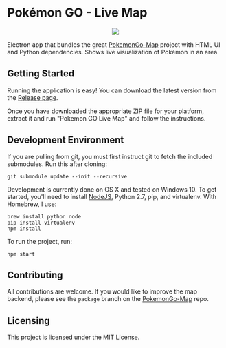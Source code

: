 # Pokémon GO - Live Map

<p align="center">
<img src="https://raw.githubusercontent.com/mchristopher/PokemonGo-DesktopMap/master/cover_img.png">
</p>

Electron app that bundles the great [PokemonGo-Map](https://github.com/AHAAAAAAA/PokemonGo-Map) project with HTML UI and Python dependencies. Shows live visualization of Pokémon in an area.

Getting Started
---------------

Running the application is easy! You can download the latest version from the [Release page](https://github.com/mchristopher/PokemonGo-DesktopMap/releases).

Once you have downloaded the appropriate ZIP file for your platform, extract it and run "Pokemon GO Live Map" and follow the instructions.

Development Environment
-----------------------

If you are pulling from git, you must first instruct git to fetch the included submodules. Run this after cloning:

    git submodule update --init --recursive

Development is currently done on OS X and tested on Windows 10. To get started, you'll need to install [NodeJS](https://nodejs.org/), Python 2.7, pip, and virtualenv. With Homebrew, I use:

    brew install python node
    pip install virtualenv
    npm install

To run the project, run:

    npm start


Contributing
------------

All contributions are welcome. If you would like to improve the map backend, please see the `package` branch on the [PokemonGo-Map](https://github.com/mchristopher/PokemonGo-Map/tree/package) repo.

Licensing
---------

This project is licensed under the MIT License.
